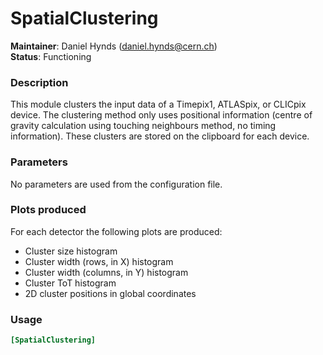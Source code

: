 # SpatialClustering
**Maintainer**: Daniel Hynds (<daniel.hynds@cern.ch>)  
**Status**: Functioning

### Description
This module clusters the input data of a Timepix1, ATLASpix, or CLICpix device. The clustering method only uses positional information (centre of gravity calculation using touching neighbours method, no timing information). These clusters are stored on the clipboard for each device.

### Parameters
No parameters are used from the configuration file.

### Plots produced
For each detector the following plots are produced:

* Cluster size histogram
* Cluster width (rows, in X) histogram
* Cluster width (columns, in Y) histogram
* Cluster ToT histogram
* 2D cluster positions in global coordinates

### Usage
```toml
[SpatialClustering]

```
